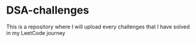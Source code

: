 # DSA-challenges
This is a repository where I will upload every challenges that I have solved in my LeetCode journey
